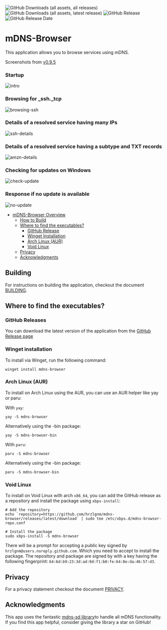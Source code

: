 ![GitHub Downloads (all assets, all releases)](https://img.shields.io/github/downloads/hrzlgnm/mdns-browser/total)
![GitHub Downloads (all assets, latest release)](https://img.shields.io/github/downloads/hrzlgnm/mdns-browser/latest/total)
![GitHub Release](https://img.shields.io/github/v/release/hrzlgnm/mdns-browser)
![GitHub Release Date](https://img.shields.io/github/release-date/hrzlgnm/mdns-browser)

# mDNS-Browser

This application allows you to browse services using mDNS.

Screenshots from [v0.9.5](https://github.com/hrzlgnm/mdns-browser/releases/tag/mdns-browser-v0.9.5)

### Startup

![intro](./screenshots/intro.png)

### Browsing for \_ssh.\_tcp

![browsing-ssh](./screenshots/browsing-_ssh._tcp.png)

### Details of a resolved service having many IPs

![ssh-details](./screenshots/_ssh._tcp.details.png)

### Details of a resolved service having a subtype and TXT records

![amzn-details](./screenshots/_amzn-wplay._tcp-details.png)

### Checking for updates on Windows

![check-update](./screenshots/check-update.png)

### Response if no update is available

![no-update](./screenshots/no-update.png)

<!--toc:start-->

- [mDNS-Browser Overview](#mdns-browser)
  - [How to Build](#building)
  - [Where to find the executables?](#where-to-find-the-executables)
    - [GitHub Release](#github-releases)
    - [Winget Installation](#winget-installation)
    - [Arch Linux (AUR)](#arch-linux-aur)
    - [Void Linux](#void-linux)
  - [Privacy](#privacy)
  - [Acknowledgments](#acknowledgments)
  <!--toc:end-->

## Building

For instructions on building the application, checkout the document [BUILDING](BUILDING.md).

## Where to find the executables?

### GitHub Releases

You can download the latest version of the application from the [GitHub Release page](https://github.com/hrzlgnm/mdns-browser/releases/latest)

### Winget installation

To install via Winget, run the following command:

```console
winget install mdns-browser
```

### Arch Linux (AUR)

To install on Arch Linux using the AUR, you can use an AUR helper like yay or paru:

With `yay`:

```console
yay -S mdns-browser
```

Alternatively using the -bin package:

```console
yay -S mdns-browser-bin
```

With `paru`:

```console
paru -S mdns-browser
```

Alternatively using the -bin package:

```console
paru -S mdns-browser-bin
```

### Void Linux

To install on Void Linux with arch `x86_64`, you can add the GitHub release as a repository and install the package using `xbps-install`:

```console
# Add the repository
echo `repository=https://github.com/hrzlgnm/mdns-browser/releases/latest/download` | sudo tee /etc/xbps.d/mdns-browser-repo.conf

# Install the package
sudo xbps-install -S mdns-browser
```

There will be a prompt for accepting a public key signed by `hrzlgnm@users.noreply.github.com`. Which you need to accept to install the package. The repository and package are signed by with a key having the following fingerprint: `64:6d:b9:23:3d:ad:9d:f1:b0:fe:64:8e:da:46:57:d3`.

## Privacy

For a privacy statement checkout the document [PRIVACY](PRIVACY.md).

## Acknowledgments

This app uses the fantastic [mdns-sd library](https://github.com/keepsimple1/mdns-sd)to handle all mDNS functionality. If you find this app helpful, consider giving the library a star on GitHub!

```

```
